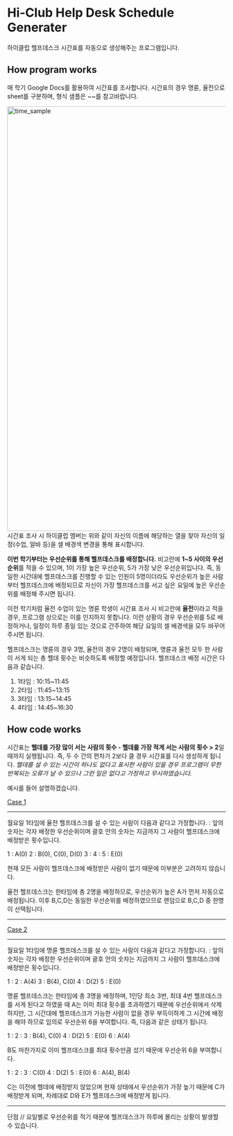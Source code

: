# Hi-Club Help Desk Schedule Generater

 하이클럽 헬프데스크 시간표를 자동으로 생성해주는 프로그램입니다.

## How program works

매 학기 Google Docs를 활용하여 시간표를 조사합니다.
시간표의 경우 명륜, 율전으로 sheet를 구분하며, 형식 샘플은 ~~를 참고바랍니다.

<img width="979" alt="time_sample" src="https://user-images.githubusercontent.com/41565118/53228957-3315c500-36c6-11e9-8355-b6fe62d15a29.png">
시간표 조사 시 하이클럽 멤버는 위와 같이 자신의 이름에 해당하는 열을 찾아 자신의 일정(수업, 알바 등)을 셀 배경색 변경을 통해 표시합니다.

**이번 학기부터는 우선순위를 통해 헬프데스크를 배정합니다.**
비고란에 **1~5 사이의 우선순위**를 적을 수 있으며, 1이 가장 높은 우선순위, 5가 가장 낮은 우선순위입니다.
즉, 동일한 시간대에 헬프데스크를 진행할 수 있는 인원이 5명이더라도 우선순위가 높은 사람부터
헬프데스크에 배정되므로 자신이 가장 헬프데스크를 서고 싶은 요일에 높은 우선순위를 배정해 주시면 됩니다.

이전 학기처럼 율전 수업이 있는 명륜 학생이 시간표 조사 시 비고란에 **율전**이라고 적을 경우, 프로그램 상으로는 이를 인지하지 못합니다.
이런 상황의 경우 우선순위를 5로 배정하거나, 일정이 하루 종일 있는 것으로 간주하여 해당 요일의 셀 배경색을 모두 바꾸어 주시면 됩니다.

헬프데스크는 명륜의 경우 3명, 율전의 경우 2명이 배정되며, 명륜과 율전 모두 한 사람이 서게 되는 총 헬데 횟수는 비슷하도록 배정할 예정입니다.
헬프데스크 배정 시간은 다음과 같습니다.

1. 1타임 : 10:15~11:45
2. 2타임 : 11:45~13:15
3. 3타임 : 13:15~14:45
4. 4타임 : 14:45~16:30

## How code works

시간표는 **헬데를 가장 많이 서는 사람의 횟수 - 헬데를 가장 적게 서는 사람의 횟수 > 2**일 때까지 실행됩니다.
즉, 두 수 간의 편차가 2보다 클 경우 시간표를 다시 생성하게 됩니다.
*헬데를 설 수 있는 시간이 하나도 없다고 표시한 사람이 있을 경우 프로그램이 무한 반복되는 오류가 날 수 있으나 그런 일은 없다고 가정하고 무시하였습니다.*

예시를 들어 설명하겠습니다.

[Case 1](#index)
***
월요일 1타임에 율전 헬프데스크를 설 수 있는 사람이 다음과 같다고 가정합니다.
: 앞의 숫자는 각자 배정한 우선순위이며 괄호 안의 숫자는 지금까지 그 사람이 헬프데스크에 배정받은 횟수입니다.

1 : A(0)
2 : B(0), C(0), D(0)
3 : 
4 :
5 : E(0)

현재 모든 사람이 헬프데스크에 배정받은 사람이 없기 때문에 이부분은 고려하지 않습니다.

율전 헬프데스크는 한타임에 총 2명을 배정하므로, 우선순위가 높은 A가 먼저 자동으로 배정됩니다.
이후 B,C,D는 동일한 우선순위를 배정하였으므로 랜덤으로 B,C,D 중 한명이 선택됩니다.
***

[Case 2](#index)
***
월요일 1타임에 명륜 헬프데스크를 설 수 있는 사람이 다음과 같다고 가정합니다.
: 앞의 숫자는 각자 배정한 우선순위이며 괄호 안의 숫자는 지금까지 그 사람이 헬프데스크에 배정받은 횟수입니다.

1 : 
2 : A(4)
3 : B(4), C(0)
4 : D(2)
5 : E(0)

명륜 헬프데스크는 한타임에 총 3명을 배정하며, 1인당 최소 3번, 최대 4번 헬프데스크를 서게 된다고 하였을 때
A는 이미 최대 횟수를 초과하였기 때문에 우선순위에서 삭제하지만,
그 시간대에 헬프데스크가 가능한 사람이 없을 경우 부득이하게 그 시간에 배정을 해야 하므로 임의로 우선순위 6을 부여합니다.
즉, 다음과 같은 상태가 됩니다.

1 : 
2 : 
3 : B(4), C(0)
4 : D(2)
5 : E(0)
6 : A(4)

B도 마찬가지로 이미 헬프데스크를 최대 횟수만큼 섰기 때문에 우선순위 6을 부여합니다.

1 : 
2 : 
3 : C(0)
4 : D(2)
5 : E(0)
6 : A(4), B(4)

C는 이전에 헬데에 배정받지 않았으며 현재 상태에서 우선순위가 가장 높기 때문에 C가 배정받게 되며,
차례대로 D와 E가 헬프데스크에 배정받게 됩니다.
***


단점 // 요일별로 우선순위를 적기 때문에 헬프데스크가 하루에 몰리는 상황이 발생할 수 있습니다.
